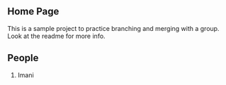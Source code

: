 ## Home Page

This is a sample project to practice branching and merging with a group. Look at the readme for more info.

## People

1. Imani

